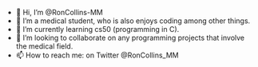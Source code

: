 - 👋 Hi, I’m @RonCollins-MM
- 👀 I’m a medical student, who is also enjoys coding among other things.
- 🌱 I’m currently learning cs50 (programming in C).
- 💞️ I’m looking to collaborate on any programming projects that involve the medical field.
- 📫 How to reach me: on Twitter @RonCollins_MM

<!---
RonCollins-MM/RonCollins-MM is a ✨ special ✨ repository because its `README.md` (this file) appears on your GitHub profile.
You can click the Preview link to take a look at your changes.
--->
